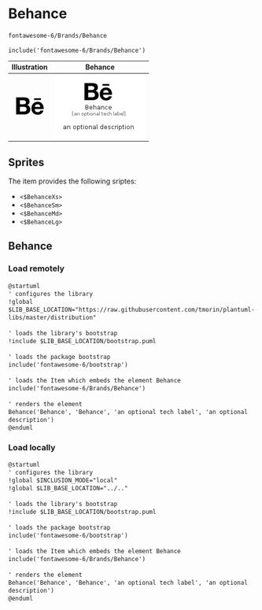 # Behance


```text
fontawesome-6/Brands/Behance
```

```text
include('fontawesome-6/Brands/Behance')
```



| Illustration | Behance |
| :---: | :---: |
| ![illustration for Illustration](../../fontawesome-6/Brands/Behance.png) | ![illustration for Behance](../../fontawesome-6/Brands/Behance.Local.png) |



## Sprites
The item provides the following sriptes:

- `<$BehanceXs>`
- `<$BehanceSm>`
- `<$BehanceMd>`
- `<$BehanceLg>`





## Behance

### Load remotely
```plantuml
@startuml
' configures the library
!global $LIB_BASE_LOCATION="https://raw.githubusercontent.com/tmorin/plantuml-libs/master/distribution"

' loads the library's bootstrap
!include $LIB_BASE_LOCATION/bootstrap.puml

' loads the package bootstrap
include('fontawesome-6/bootstrap')

' loads the Item which embeds the element Behance
include('fontawesome-6/Brands/Behance')

' renders the element
Behance('Behance', 'Behance', 'an optional tech label', 'an optional description')
@enduml
```

### Load locally
```plantuml
@startuml
' configures the library
!global $INCLUSION_MODE="local"
!global $LIB_BASE_LOCATION="../.."

' loads the library's bootstrap
!include $LIB_BASE_LOCATION/bootstrap.puml

' loads the package bootstrap
include('fontawesome-6/bootstrap')

' loads the Item which embeds the element Behance
include('fontawesome-6/Brands/Behance')

' renders the element
Behance('Behance', 'Behance', 'an optional tech label', 'an optional description')
@enduml
```

